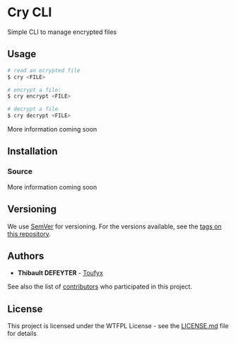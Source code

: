 
# Cry CLI

Simple CLI to manage encrypted files

## Usage

``` sh
# read an ecrypted file
$ cry <FILE>

# encrypt a file:
$ cry encrypt <FILE>

# decrypt a file
$ cry decrypt <FILE>
```

More information coming soon

## Installation

### Source

More information coming soon

## Versioning

We use [SemVer](http://semver.org/) for versioning. For the versions available, see the [tags on this repository](https://github.com/Toufyx/cry/tags).

## Authors

* **Thibault DEFEYTER** - [Toufyx](https://github.com/Toufyx)

See also the list of [contributors](https://github.com/Toufyx/cry/contributors) who participated in this project.

## License

This project is licensed under the WTFPL License - see the [LICENSE.md](LICENSE.md) file for details


